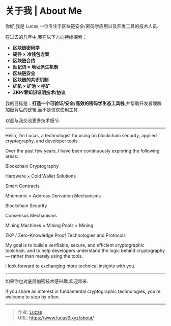 # 关于我 | About Me


你好,我是 Lucas,一位专注于区块链安全/密码学应用以及开发工具的技术人员.

在过去的几年中,我在以下方向持续探索：

- **区块链密码学**
- **硬件 × 冷钱包方案**
- **区块链合约**
- **助记词 × 地址派生机制**
- **区块链安全**
- **区块链的共识机制**
- **矿机 × 矿池 × 挖矿**
- **ZKP/零知识证明技术/协议**

我的目标是：**打造一个可验证/安全/高效的密码学生态工具栈**,并帮助开发者理解加密背后的逻辑,而不是仅仅使用工具.

欢迎与我交流更多技术细节.

---
Hello, I’m Lucas, a technologist focusing on blockchain security, applied cryptography, and developer tools.

Over the past few years, I have been continuously exploring the following areas:

Blockchain Cryptography

Hardware × Cold Wallet Solutions

Smart Contracts

Mnemonic × Address Derivation Mechanisms

Blockchain Security

Consensus Mechanisms

Mining Machines × Mining Pools × Mining

ZKP / Zero-Knowledge Proof Technologies and Protocols

My goal is to build a verifiable, secure, and efficient cryptographic toolchain, and to help developers understand the logic behind cryptography — rather than merely using the tools.

I look forward to exchanging more technical insights with you.

---

如果你也对底层加密技术感兴趣,欢迎常来.

If you share an interest in fundamental cryptographic technologies, you’re welcome to stop by often.



---

> 作者: [Lucas](https://www.lucas6.xyz)  
> URL: https://www.lucas6.xyz/about/  

